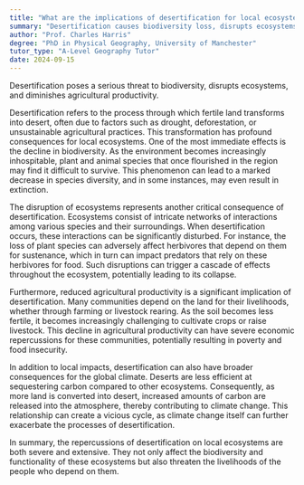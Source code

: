 ```yaml
---
title: "What are the implications of desertification for local ecosystems?"
summary: "Desertification causes biodiversity loss, disrupts ecosystems, and decreases agricultural productivity, posing significant threats to environmental health and food security."
author: "Prof. Charles Harris"
degree: "PhD in Physical Geography, University of Manchester"
tutor_type: "A-Level Geography Tutor"
date: 2024-09-15
---
```


Desertification poses a serious threat to biodiversity, disrupts ecosystems, and diminishes agricultural productivity.

Desertification refers to the process through which fertile land transforms into desert, often due to factors such as drought, deforestation, or unsustainable agricultural practices. This transformation has profound consequences for local ecosystems. One of the most immediate effects is the decline in biodiversity. As the environment becomes increasingly inhospitable, plant and animal species that once flourished in the region may find it difficult to survive. This phenomenon can lead to a marked decrease in species diversity, and in some instances, may even result in extinction.

The disruption of ecosystems represents another critical consequence of desertification. Ecosystems consist of intricate networks of interactions among various species and their surroundings. When desertification occurs, these interactions can be significantly disturbed. For instance, the loss of plant species can adversely affect herbivores that depend on them for sustenance, which in turn can impact predators that rely on these herbivores for food. Such disruptions can trigger a cascade of effects throughout the ecosystem, potentially leading to its collapse.

Furthermore, reduced agricultural productivity is a significant implication of desertification. Many communities depend on the land for their livelihoods, whether through farming or livestock rearing. As the soil becomes less fertile, it becomes increasingly challenging to cultivate crops or raise livestock. This decline in agricultural productivity can have severe economic repercussions for these communities, potentially resulting in poverty and food insecurity.

In addition to local impacts, desertification can also have broader consequences for the global climate. Deserts are less efficient at sequestering carbon compared to other ecosystems. Consequently, as more land is converted into desert, increased amounts of carbon are released into the atmosphere, thereby contributing to climate change. This relationship can create a vicious cycle, as climate change itself can further exacerbate the processes of desertification.

In summary, the repercussions of desertification on local ecosystems are both severe and extensive. They not only affect the biodiversity and functionality of these ecosystems but also threaten the livelihoods of the people who depend on them.
    